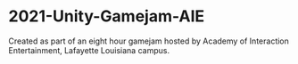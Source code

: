 # 2021-Unity-Gamejam-AIE

Created as part of an eight hour gamejam hosted by Academy of Interaction Entertainment, Lafayette Louisiana campus.
